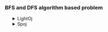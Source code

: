 <h3> BFS and DFS algorithm based problem</h3>
<ul>
	<details>
		<summary>LightOj</summary>
		<ol>
			<li>Problem: <a href="https://lightoj.com/problem/guilty-prince">1012 Guilty Prince</a></li>
			<ul>
				<li>Solution: <a href="/home/mestu/Documents/git/MyProgramming/blob/master/LightOj/1012_Guilty_Prince.md">1012 Guilty Prince</a></li>
			</ul>
			<li>Problem: <a href="https://lightoj.com/problem/farthest-nodes-in-a-tree">1094 Farthest Nodes in a Tree</a></li>
			<ul>
				<li>Solution: <a href="/home/mestu/Documents/git/MyProgramming/blob/master/LightOj/1094_Farthest_Nodes_in_a_Tree.md">1094 Farthest Nodes in a Tree</a></li>
			</ul>
		</ol>
	</details>
    	<details>
		<summary>Spoj</summary>
		<ol>
			<li>Problem: <a href="https://www.spoj.com/problems/PARADOX/">PARADOX Paradox</a> <b>Loop Check</b></li>
			<ul>
				<li>Solution: <a href="/home/mestu/Documents/git/MyProgramming/blob/master/Spoj/PARADOX_Paradox.md">PARADOX Paradox</a></li>
			</ul>
		</ol>
	</details>
</ul>